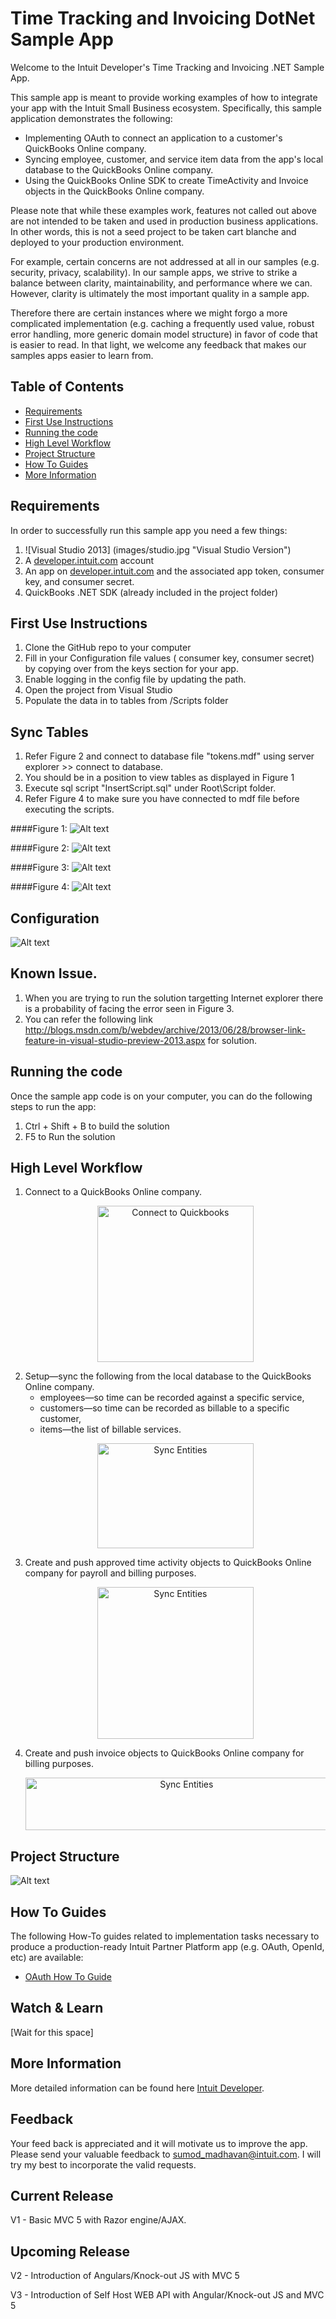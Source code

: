 Time Tracking and Invoicing DotNet Sample App
=====================================

<p>Welcome to the Intuit Developer's Time Tracking and Invoicing .NET Sample App.</p>
<p>This sample app is meant to provide working examples of how to integrate your app with the Intuit Small Business ecosystem.  Specifically, this sample application demonstrates the following:</p>

<ul>
	<li>Implementing OAuth to connect an application to a customer's QuickBooks Online company.</li>
	<li>Syncing employee, customer, and service item data from the app's local database to the QuickBooks Online company.</li>
	<li>Using the QuickBooks Online SDK to create TimeActivity and Invoice objects in the QuickBooks Online company.</li>
</ul>

<p>Please note that while these examples work, features not called out above are not intended to be taken and used in production business applications. In other words, this is not a seed project to be taken cart blanche and deployed to your production environment.</p>  

<p>For example, certain concerns are not addressed at all in our samples (e.g. security, privacy, scalability). In our sample apps, we strive to strike a balance between clarity, maintainability, and performance where we can. However, clarity is ultimately the most important quality in a sample app.</p>

<p>Therefore there are certain instances where we might forgo a more complicated implementation (e.g. caching a frequently used value, robust error handling, more generic domain model structure) in favor of code that is easier to read. In that light, we welcome any feedback that makes our samples apps easier to learn from.</p>

## Table of Contents

* [Requirements](#requirements)
* [First Use Instructions](#first-use-instructions)
* [Running the code](#running-the-code)
* [High Level Workflow](#high-level-workflow)
* [Project Structure](#project-structure)
* [How To Guides](#how-to-guides)
* [More Information](#more-information)


## Requirements

In order to successfully run this sample app you need a few things:

1. ![Visual Studio 2013] (images/studio.jpg "Visual Studio Version")
2. A [developer.intuit.com](http://developer.intuit.com) account
3. An app on [developer.intuit.com](http://developer.intuit.com) and the associated app token, consumer key, and consumer secret.
4. QuickBooks .NET SDK (already included in the project folder) 
 
## First Use Instructions

1. Clone the GitHub repo to your computer
2. Fill in your Configuration file values ( consumer key, consumer secret) by copying over from the keys section for your app.
3. Enable logging in the config file by updating the path.
4. Open the project from Visual Studio 
5. Populate the data in to tables from /Scripts folder

## Sync Tables

1. Refer Figure 2 and connect to database file "tokens.mdf" using server explorer >> connect to database.
2. You should be in a position to view tables as displayed in Figure 1
3. Execute sql script "InsertScript.sql" under Root\Script folder.
4. Refer Figure 4 to make sure you have connected to mdf file before executing the scripts.

####Figure 1:
![Alt text](images/Sync.png "Configurations")

####Figure 2:
![Alt text](images/mdf.JPG "MDF File")

####Figure 3:
![Alt text](images/browserLink.JPG "BrowserLink File")


####Figure 4:
![Alt text](images/ConnectToDB.JPG "Connect to DB")

## Configuration

![Alt text](images/Config.JPG "Configurations")

## Known Issue.

1. When you are trying to run the solution targetting Internet explorer there is a probability of facing the error seen in Figure 3.
2. You can refer the following link http://blogs.msdn.com/b/webdev/archive/2013/06/28/browser-link-feature-in-visual-studio-preview-2013.aspx for solution.


## Running the code

Once the sample app code is on your computer, you can do the following steps to run the app:

1. Ctrl + Shift + B to build the solution</li>
2. F5 to Run the solution</li>

## High Level Workflow

<ol>

<li>Connect to a QuickBooks Online company.
<p align="center"><img src="https://github.com/IntuitDeveloper/SampleApp-TimeTracking_Invoicing-Java/wiki/images/timetrackingstep1a.png" alt="Connect to Quickbooks" height="250" width="250"/></p>
</li>

<li>Setup—sync the following from the local database to the QuickBooks Online company.
<ul>
  <li>employees—so time can be recorded against a specific service,</li>
  <li>customers—so time can be recorded as billable to a specific customer, </li>
  <li>items—the list of billable services.</li>
</ul>
<p align="center"><img src="https://github.com/IntuitDeveloper/SampleApp-TimeTracking_Invoicing-Java/wiki/images/timetrackingstep1b.png" alt="Sync Entities" height="168" width="250"></p>
</li>

<li>Create and push approved time activity objects to QuickBooks Online company for payroll and billing purposes.
	<p align="center"><img src="https://github.com/IntuitDeveloper/SampleApp-TimeTracking_Invoicing-DotNet/blob/timetracking-v1/images/Time.JPG" alt="Sync Entities" height="243" width="250"></p>
</li>

<li>Create and push invoice objects to QuickBooks Online company for billing purposes.
<p align="center"><img src="https://github.com/IntuitDeveloper/SampleApp-TimeTracking_Invoicing-DotNet/blob/timetracking-v1/images/Invoice.JPG" alt="Sync Entities" height="84" width="500"></p>
</li>
</ol>

## Project Structure

![Alt text](images/Project.jpg "Project Structure")

## How To Guides

The following How-To guides related to implementation tasks necessary to produce a production-ready Intuit Partner Platform app (e.g. OAuth, OpenId, etc) are available:

* [OAuth How To Guide](https://developer.intuit.com/blog/2015/02/19/oauth-for-intuit-demystified)

## Watch & Learn

[Wait for this space]

## More Information

More detailed information can be found here 
[Intuit Developer](https://github.com/IntuitDeveloper).

## Feedback

Your feed back is appreciated and it will motivate us to improve the app. Please send your valuable feedback to sumod_madhavan@intuit.com. I will try my best to incorporate the valid requests.

## Current Release

 V1 - Basic MVC 5 with Razor engine/AJAX.

## Upcoming Release

 V2 - Introduction of Angulars/Knock-out JS with MVC 5
 
 V3 - Introduction of Self Host WEB API with Angular/Knock-out JS and MVC 5

